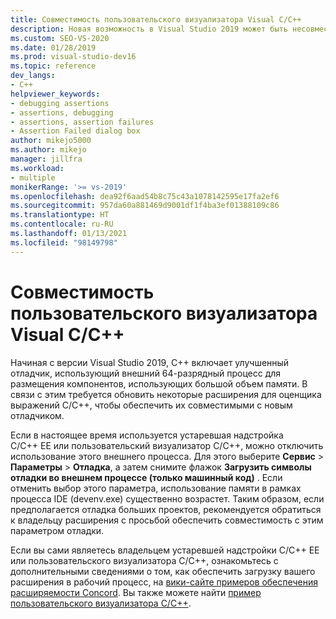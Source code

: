 ```yaml
---
title: Совместимость пользовательского визуализатора Visual C/C++
description: Новая возможность в Visual Studio 2019 может быть несовместима с устаревшими пользовательскими визуализаторами и надстройками вычислителя выражений C/C++. Дополнительные сведения см. в этой статье.
ms.custom: SEO-VS-2020
ms.date: 01/28/2019
ms.prod: visual-studio-dev16
ms.topic: reference
dev_langs:
- C++
helpviewer_keywords:
- debugging assertions
- assertions, debugging
- assertions, assertion failures
- Assertion Failed dialog box
author: mikejo5000
ms.author: mikejo
manager: jillfra
ms.workload:
- multiple
monikerRange: '>= vs-2019'
ms.openlocfilehash: dea92f6aad54b8c75c43a1078142595e17fa2ef6
ms.sourcegitcommit: 957da60a881469d9001df1f4ba3ef01388109c86
ms.translationtype: HT
ms.contentlocale: ru-RU
ms.lasthandoff: 01/13/2021
ms.locfileid: "98149798"
---
```

# <a name="visual-cc-custom-visualizer-compatibility"></a>Совместимость пользовательского визуализатора Visual C/C++

Начиная с версии Visual Studio 2019, C++ включает улучшенный отладчик, использующий внешний 64-разрядный процесс для размещения компонентов, использующих большой объем памяти. В связи с этим требуется обновить некоторые расширения для оценщика выражений C/C++, чтобы обеспечить их совместимыми с новым отладчиком.

Если в настоящее время используется устаревшая надстройка C/C++ EE или пользовательский визуализатор C/C++, можно отключить использование этого внешнего процесса. Для этого выберите **Сервис** > **Параметры** > **Отладка**, а затем снимите флажок **Загрузить символы отладки во внешнем процессе (только машинный код)** . Если отменить выбор этого параметра, использование памяти в рамках процесса IDE (devenv.exe) существенно возрастет. Таким образом, если предполагается отладка больших проектов, рекомендуется обратиться к владельцу расширения с просьбой обеспечить совместимость с этим параметром отладки.

Если вы сами являетесь владельцем устаревшей надстройки C/C++ EE или пользовательского визуализатора C/C++, ознакомьтесь с дополнительными сведениями о том, как обеспечить загрузку вашего расширения в рабочий процесс, на [вики-сайте примеров обеспечения расширяемости Concord](https://github.com/Microsoft/ConcordExtensibilitySamples/wiki/Worker-Process-Remoting). Вы также можете найти [пример пользовательского визуализатора C/C++](https://github.com/Microsoft/ConcordExtensibilitySamples/tree/master/CppCustomVisualizer).